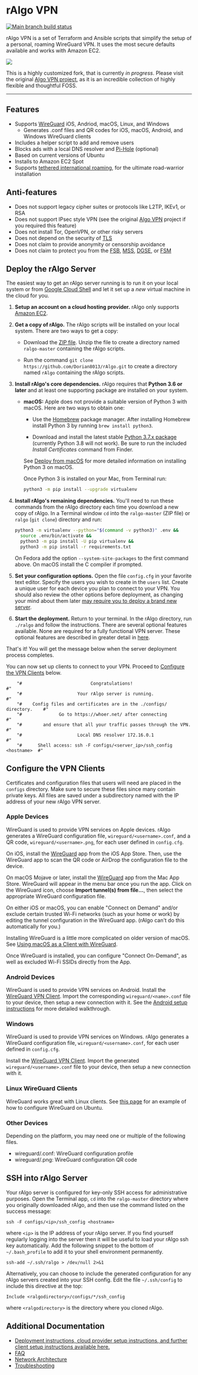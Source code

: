 # rAlgo VPN

[![Main branch build status](https://github.com/Dorian8013/rAlgo/workflows/Main/badge.svg?branch=master)](https://github.com/Dorian8013/rAlgo/actions)

rAlgo VPN is a set of Terraform and Ansible scripts that simplify the setup of a personal, roaming WireGuard VPN. It uses the most secure defaults available and works with Amazon EC2.

[![](https://img.shields.io/badge/-WARNING-red)]()

This is a highly customized fork, that is currently _in progress_. Please visit the original [Algo VPN project](https://github.com/trailofbits/algo), as it is an incredible collection of highly flexible and thoughtful FOSS.
____

## Features

* Supports [WireGuard](https://www.wireguard.com/) iOS, Andriod, macOS, Linux, and Windows
    * Generates .conf files and QR codes for iOS, macOS, Android, and Windows WireGuard clients
* Includes a helper script to add and remove users
* Blocks ads with a local DNS resolver and [Pi-Hole](https://pi-hole.net/) (optional)
* Based on current versions of Ubuntu
* Installs to Amazon EC2 Spot
* Supports [tethered international roaming](docs/network-architecture.md), for the ultimate road-warrior installation

## Anti-features

* Does not support legacy cipher suites or protocols like L2TP, IKEv1, or RSA
* Does not support IPsec style VPN (see the original [Algo VPN](https://github.com/trailofbits/algo) project if you required this feature)
* Does not install Tor, OpenVPN, or other risky servers
* Does not depend on the security of [TLS](https://tools.ietf.org/html/rfc7457)
* Does not claim to provide anonymity or censorship avoidance
* Does not claim to protect you from the [FSB](https://en.wikipedia.org/wiki/Federal_Security_Service), [MSS](https://en.wikipedia.org/wiki/Ministry_of_State_Security_(China)), [DGSE](https://en.wikipedia.org/wiki/Directorate-General_for_External_Security), or [FSM](https://en.wikipedia.org/wiki/Flying_Spaghetti_Monster)

## Deploy the rAlgo Server

The easiest way to get an rAlgo server running is to run it on your local system or from [Google Cloud Shell](docs/deploy-from-cloudshell.md) and let it set up a _new_ virtual machine in the cloud for you.

1. **Setup an account on a cloud hosting provider.** rAlgo only supports [Amazon EC2](https://aws.amazon.com/).

2. **Get a copy of rAlgo.** The rAlgo scripts will be installed on your local system. There are two ways to get a copy:

    - Download the [ZIP file](https://github.com/Dorian8013/rAlgo/archive/master.zip). Unzip the file to create a directory named `ralgo-master` containing the rAlgo scripts.

    - Run the command `git clone https://github.com/Dorian8013/rAlgo.git` to create a directory named `rAlgo` containing the rAlgo scripts.

3. **Install rAlgo's core dependencies.** rAlgo requires that **Python 3.6 or later** and at least one supporting package are installed on your system.

    - **macOS:** Apple does not provide a suitable version of Python 3 with macOS. Here are two ways to obtain one:
        * Use the [Homebrew](https://brew.sh) package manager. After installing Homebrew install Python 3 by running `brew install python3`.

        * Download and install the latest stable [Python 3.7.x package](https://www.python.org/downloads/mac-osx/) (currently Python 3.8 will not work). Be sure to run the included *Install Certificates* command from Finder.

        See [Deploy from macOS](docs/deploy-from-macos.md) for more detailed information on installing Python 3 on macOS.

        Once Python 3 is installed on your Mac, from Terminal run:

        ```bash
        python3 -m pip install --upgrade virtualenv
        ```

4. **Install rAlgo's remaining dependencies.** You'll need to run these commands from the rAlgo directory each time you download a new copy of rAlgo. In a Terminal window `cd` into the `ralgo-master` (ZIP file) or `ralgo` (`git clone`) directory and run:
    ```bash
    python3 -m virtualenv --python="$(command -v python3)" .env &&
      source .env/bin/activate &&
      python3 -m pip install -U pip virtualenv &&
      python3 -m pip install -r requirements.txt
    ```
    On Fedora add the option `--system-site-packages` to the first command above. On macOS install the C compiler if prompted.

5. **Set your configuration options.** Open the file `config.cfg` in your favorite text editor. Specify the users you wish to create in the `users` list. Create a unique user for each device you plan to connect to your VPN. You should also review the other options before deployment, as changing your mind about them later [may require you to deploy a brand new server](https://github.com/Dorian8013/rAlgo/blob/master/docs/faq.md#i-deployed-an-ralgo-server-can-you-update-it-with-new-features).

6. **Start the deployment.** Return to your terminal. In the rAlgo directory, run `./ralgo` and follow the instructions. There are several optional features available. None are required for a fully functional VPN server. These optional features are described in greater detail in [here](docs/deploy-from-ansible.md).

That's it! You will get the message below when the server deployment process completes.

You can now set up clients to connect to your VPN. Proceed to [Configure the VPN Clients](#configure-the-vpn-clients) below.

```
    "#                          Congratulations!                            #"
    "#                     Your rAlgo server is running.                     #"
    "#    Config files and certificates are in the ./configs/ directory.    #"
    "#              Go to https://whoer.net/ after connecting               #"
    "#        and ensure that all your traffic passes through the VPN.      #"
    "#                     Local DNS resolver 172.16.0.1                    #"
    "#      Shell access: ssh -F configs/<server_ip>/ssh_config <hostname>  #"
```

## Configure the VPN Clients

Certificates and configuration files that users will need are placed in the `configs` directory. Make sure to secure these files since many contain private keys. All files are saved under a subdirectory named with the IP address of your new rAlgo VPN server.

### Apple Devices

WireGuard is used to provide VPN services on Apple devices. rAlgo generates a WireGuard configuration file, `wireguard/<username>.conf`, and a QR code, `wireguard/<username>.png`, for each user defined in `config.cfg`.

On iOS, install the [WireGuard](https://itunes.apple.com/us/app/wireguard/id1441195209?mt=8) app from the iOS App Store. Then, use the WireGuard app to scan the QR code or AirDrop the configuration file to the device.

On macOS Mojave or later, install the [WireGuard](https://itunes.apple.com/us/app/wireguard/id1451685025?mt=12) app from the Mac App Store. WireGuard will appear in the menu bar once you run the app. Click on the WireGuard icon, choose **Import tunnel(s) from file...**, then select the appropriate WireGuard configuration file.

On either iOS or macOS, you can enable "Connect on Demand" and/or exclude certain trusted Wi-Fi networks (such as your home or work) by editing the tunnel configuration in the WireGuard app. (rAlgo can't do this automatically for you.)

Installing WireGuard is a little more complicated on older version of macOS. See [Using macOS as a Client with WireGuard](docs/client-macos-wireguard.md).

Once WireGuard is installed, you can configure "Connect On-Demand", as well as excluded Wi-Fi SSIDs directly from the App.

### Android Devices

WireGuard is used to provide VPN services on Android. Install the [WireGuard VPN Client](https://play.google.com/store/apps/details?id=com.wireguard.android). Import the corresponding `wireguard/<name>.conf` file to your device, then setup a new connection with it. See the [Android setup instructions](/docs/client-android.md) for more detailed walkthrough.

### Windows

WireGuard is used to provide VPN services on Windows. rAlgo generates a WireGuard configuration file, `wireguard/<username>.conf`, for each user defined in `config.cfg`.

Install the [WireGuard VPN Client](https://www.wireguard.com/install/#windows-7-8-81-10-2012-2016-2019). Import the generated `wireguard/<username>.conf` file to your device, then setup a new connection with it.

### Linux WireGuard Clients

WireGuard works great with Linux clients. See [this page](docs/client-linux-wireguard.md) for an example of how to configure WireGuard on Ubuntu.

### Other Devices

Depending on the platform, you may need one or multiple of the following files.

* wireguard/<user>.conf: WireGuard configuration profile
* wireguard/<user>.png: WireGuard configuration QR code

## SSH into rAlgo Server

Your rAlgo server is configured for key-only SSH access for administrative purposes. Open the Terminal app, `cd` into the `ralgo-master` directory where you originally downloaded rAlgo, and then use the command listed on the success message:

`ssh -F configs/<ip>/ssh_config <hostname>`

where `<ip>` is the IP address of your rAlgo server. If you find yourself regularly logging into the server then it will be useful to load your rAlgo ssh key automatically. Add the following snippet to the bottom of `~/.bash_profile` to add it to your shell environment permanently.

 `ssh-add ~/.ssh/ralgo > /dev/null 2>&1`

Alternatively, you can choose to include the generated configuration for any rAlgo servers created into your SSH config. Edit the file `~/.ssh/config` to include this directive at the top:

```
Include <ralgodirectory>/configs/*/ssh_config
```

where `<ralgodirectory>` is the directory where you cloned rAlgo.

## Additional Documentation
* [Deployment instructions, cloud provider setup instructions, and further client setup instructions available here.](docs/index.md)
* [FAQ](docs/faq.md)
* [Network Architecture](docs/network-architecture.md)
* [Troubleshooting](docs/troubleshooting.md)
